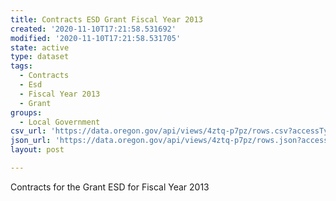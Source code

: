 ```yaml
---
title: Contracts ESD Grant Fiscal Year 2013
created: '2020-11-10T17:21:58.531692'
modified: '2020-11-10T17:21:58.531705'
state: active
type: dataset
tags:
  - Contracts
  - Esd
  - Fiscal Year 2013
  - Grant
groups:
  - Local Government
csv_url: 'https://data.oregon.gov/api/views/4ztq-p7pz/rows.csv?accessType=DOWNLOAD'
json_url: 'https://data.oregon.gov/api/views/4ztq-p7pz/rows.json?accessType=DOWNLOAD'
layout: post

---
```

Contracts for the Grant ESD for Fiscal Year 2013
